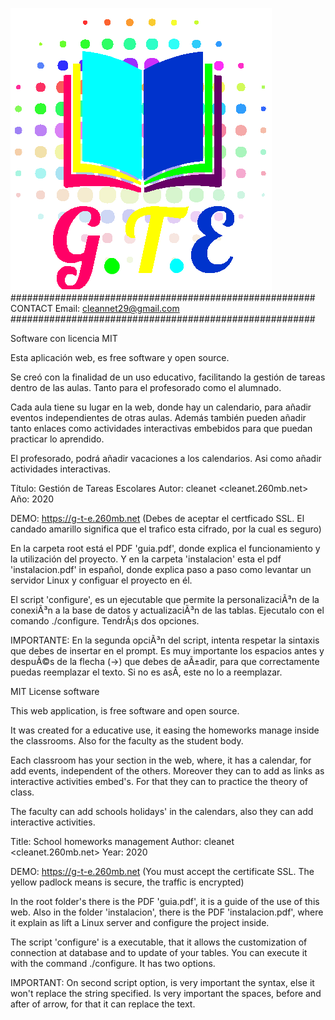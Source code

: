 ![GTE logo](/imagenes/logo_GTE.png)
#######################################################
			CONTACT
	Email: cleannet29@gmail.com
#######################################################

Software con licencia MIT

Esta aplicación web, es free software y open source.

Se creó con la finalidad de un uso educativo, facilitando la gestión de tareas dentro de las aulas.
Tanto para el profesorado como el alumnado.

Cada aula tiene su lugar en la web, donde hay un calendario, para añadir eventos independientes de 
otras aulas. Además también pueden añadir tanto enlaces como actividades interactivas embebidos para 
que puedan practicar lo aprendido.

El profesorado, podrá añadir vacaciones a los calendarios. Asi como añadir actividades interactivas.

Título: Gestión de Tareas Escolares
Autor: cleanet <cleanet.260mb.net>
Año: 2020

DEMO: https://g-t-e.260mb.net (Debes de aceptar el certficado SSL. El candado amarillo significa que el trafico esta cifrado, por la cual es seguro)

En la carpeta root está el PDF 'guia.pdf', donde explica el funcionamiento y la utilización del proyecto.
Y en la carpeta 'instalacion' esta el pdf 'instalacion.pdf' in español, donde explica paso a paso como
levantar un servidor Linux y configuar el proyecto en él.

El script 'configure', es un ejecutable que permite la personalizaciÃ³n de la conexiÃ³n a la base de datos y actualizaciÃ³n de las tablas.
Ejecutalo con el comando ./configure. TendrÃ¡s dos opciones.

IMPORTANTE: En la segunda opciÃ³n del script, intenta respetar la sintaxis que debes de insertar en el prompt.
Es muy importante los espacios antes y despuÃ©s de la flecha (->) que debes de aÃ±adir, para que correctamente puedas reemplazar el texto.
Si no es asÃ­, este no lo a reemplazar.



MIT License software

This web application, is free software and open source.

It was created for a educative use, it easing the homeworks manage inside the classrooms.
Also for the faculty as the student body.

Each classroom has your section in the web, where, it has a calendar, for add events, independent of the
others. Moreover they can to add as links as interactive activities embed's. For that they can to practice
the theory of class.

The faculty can add schools holidays' in the calendars, also they can add interactive activities.

Title: School homeworks management
Author: cleanet <cleanet.260mb.net>
Year: 2020

DEMO: https://g-t-e.260mb.net (You must accept the certificate SSL. The yellow padlock means is secure, the traffic is encrypted)

In the root folder's there is the PDF 'guia.pdf', it is a guide of the use of this web.
Also in the folder 'instalacion', there is the PDF 'instalacion.pdf', where it explain as lift a Linux server
and configure the project inside.

The script 'configure' is a executable, that it allows the customization of connection at database and to update of your tables.
You can execute it with the command ./configure. It has two options.

IMPORTANT: On second script option, is very important the syntax, else it won't replace the string specified.
Is very important the spaces, before and after of arrow, for that it can replace the text.
